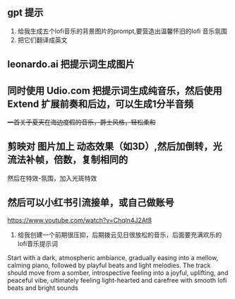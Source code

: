 ## gpt  提示

1.  给我生成五个lofi音乐的背景图片的prompt,要营造出温馨怀旧的lofi 音乐氛围
2.  把它们翻译成英文

## leonardo.ai 把提示词生成图片

## 同时使用 Udio.com 把提示词生成纯音乐，然后使用Extend 扩展前奏和后边，可以生成1分半音频

~~一首关于夏天在海边度假的音乐，爵士风格，轻松柔和~~

## 剪映对 图片加上 动态效果（如3D）,然后加倒转，光流法补帧，倍数，复制相同的

然后在特效-氛围，加入光斑特效

## 然后可以小红书引流接单，或自己做账号

https://www.youtube.com/watch?v=Chqln4J2At8



1.  给我创建一个前期很压抑，后期拨云见日很放松的音乐，后面要充满欢乐的lofi音乐提示词

Start with a dark, atmospheric ambiance, gradually easing into a mellow, calming piano, followed by playful beats and light melodies. The track should move from a somber, introspective feeling into a joyful, uplifting, and peaceful vibe, ultimately feeling light-hearted and carefree with smooth lofi beats and bright sounds